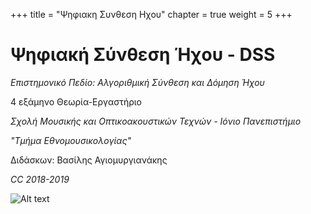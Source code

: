 +++
title = "Ψηφιακη Συνθεση Ηχου"
chapter = true
weight = 5
+++


# Ψηφιακή Σύνθεση Ήχου - DSS

*Επιστημονικό Πεδίο: Αλγοριθμική Σύνθεση και Δόμηση Ήχου*

4 εξάμηνο 
Θεωρία-Εργαστήριο

*Σχολή Μουσικής και Οπτικοακουστικών Τεχνών - Ιόνιο Πανεπιστήμιο*

*"Τμήμα Εθνομουσικολογίας"*

Διδάσκων: Βασίλης Αγιομυργιανάκης

*CC 2018-2019*


![Alt text][id]

[id]: https://img00.deviantart.net/ad9f/i/2018/030/a/2/substructivo_copy_by_basmur-dc1o257.png "Fragments"


